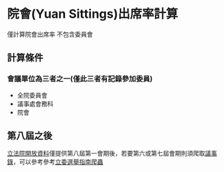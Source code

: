 # 院會(Yuan Sittings)出席率計算

僅計算院會出席率 不包含委員會

## 計算條件

### 會議單位為三者之一(僅此三者有記錄參加委員)

* 全院委員會
* 議事處會務科
* 院會

## 第八屆之後

[立法院開放資料](https://data.ly.gov.tw/getds.action?id=42)僅提供第八屆第一會期後，若要第六或第七屆會期則須爬取[議事錄](https://lci.ly.gov.tw/LyLCEW/lcivAgendarecQry.action#pageName_searchResult=1)，可以參考參考[立委選舉指南爬蟲](https://github.com/thewayiam/twly_fileHandler/tree/master/vote)

